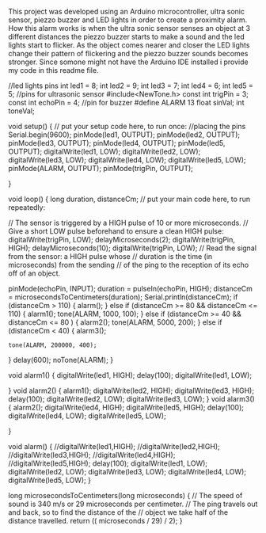 This project was developed using an Arduino microcontroller, ultra sonic sensor, piezzo buzzer and LED lights in order 
to create a proximity alarm. How this alarm works is when the ultra sonic sensor senses an object at 3 different distances
the piezzo buzzer starts to make a sound and the led lights start to flicker. As the object comes nearer and closer
the LED lights change their pattern of flickering and the piezzo buzzer sounds becomes stronger. Since somone might
not have the Arduino IDE installed i provide my code in this readme file.







//led lights pins
int led1 = 8;
int led2 = 9;
int led3 = 7;
int led4 = 6;
int led5 = 5;
//pins for ultrasonic sensor
#include<NewTone.h>
const int trigPin = 3;
const int echoPin = 4;
//pin for buzzer
#define ALARM 13
float sinVal;
int toneVal;






void setup()
{
  // put your setup code here, to run once:
  //placing the pins
  Serial.begin(9600);
  pinMode(led1, OUTPUT);
  pinMode(led2, OUTPUT);
  pinMode(led3, OUTPUT);
  pinMode(led4, OUTPUT);
  pinMode(led5, OUTPUT);
  digitalWrite(led1, LOW);
  digitalWrite(led2, LOW);
  digitalWrite(led3, LOW);
  digitalWrite(led4, LOW);
  digitalWrite(led5, LOW);
  pinMode(ALARM, OUTPUT);
  pinMode(trigPin, OUTPUT);

}

void loop()
{
  long duration, distanceCm;
  // put your main code here, to run repeatedly:

  // The sensor is triggered by a HIGH pulse of 10 or more microseconds.
  // Give a short LOW pulse beforehand to ensure a clean HIGH pulse:
  digitalWrite(trigPin, LOW);
  delayMicroseconds(2);
  digitalWrite(trigPin, HIGH);
  delayMicroseconds(10);
  digitalWrite(trigPin, LOW);
  // Read the signal from the sensor: a HIGH pulse whose
  // duration is the time (in microseconds) from the sending
  // of the ping to the reception of its echo off of an object.

  pinMode(echoPin, INPUT);
  duration = pulseIn(echoPin, HIGH);
  distanceCm = microsecondsToCentimeters(duration);
  Serial.println(distanceCm);
  if (distanceCm > 110)
  {
    alarm();
  }
  else if (distanceCm >= 80 && distanceCm <= 110) {
    alarm1();
    tone(ALARM, 1000, 100);
  }
  else if (distanceCm >= 40 && distanceCm <= 80 ) {
    alarm2();
    tone(ALARM, 5000, 200);
  }
  else if (distanceCm < 40) {
    alarm3();

    tone(ALARM, 200000, 400);
    
  }
  delay(600);
  noTone(ALARM);
}


void alarm1()
{
  digitalWrite(led1, HIGH);
  delay(100);
  digitalWrite(led1, LOW);

}
void alarm2()
{
  alarm1();
  digitalWrite(led2, HIGH);
  digitalWrite(led3, HIGH);
  delay(100);
  digitalWrite(led2, LOW);
  digitalWrite(led3, LOW);
}
void alarm3()
{
  alarm2();
  digitalWrite(led4, HIGH);
  digitalWrite(led5, HIGH);
  delay(100);
  digitalWrite(led4, LOW);
  digitalWrite(led5, LOW);

}

void alarm()
{
  //digitalWrite(led1,HIGH);
  //digitalWrite(led2,HIGH);
  //digitalWrite(led3,HIGH);
  //digitalWrite(led4,HIGH);
  //digitalWrite(led5,HIGH);
  delay(100);
  digitalWrite(led1, LOW);
  digitalWrite(led2, LOW);
  digitalWrite(led3, LOW);
  digitalWrite(led4, LOW);
  digitalWrite(led5, LOW);
}


long microsecondsToCentimeters(long microseconds)
{
  // The speed of sound is 340 m/s or 29 microseconds per centimeter.
  // The ping travels out and back, so to find the distance of the
  // object we take half of the distance travelled.
  return (( microseconds / 29) / 2);
}